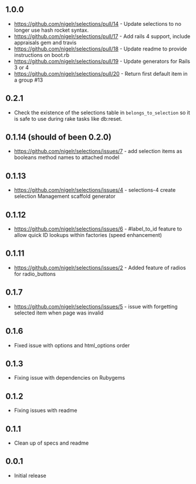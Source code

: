 ## 1.0.0
* https://github.com/nigelr/selections/pull/14 - Update selections to no longer use hash rocket syntax.
* https://github.com/nigelr/selections/pull/17 - Add rails 4 support, include appraisals gem and travis
* https://github.com/nigelr/selections/pull/18 - Update readme to provide instructions on boot.rb 
* https://github.com/nigelr/selections/pull/19 - Update generators for Rails 3 or 4
* https://github.com/nigelr/selections/pull/20 - Return first default item in a group #13 

## 0.2.1
* Check the existence of the selections table in `belongs_to_selection` so it is safe to use during rake tasks like db:reset.

## 0.1.14 (should of been 0.2.0)
* https://github.com/nigelr/selections/issues/7 - add selection items as booleans method names to attached model

## 0.1.13

* https://github.com/nigelr/selections/issues/4 - selections-4 create selection Management scaffold generator
## 0.1.12

* https://github.com/nigelr/selections/issues/6 - #label_to_id feature to allow quick ID lookups within factories (speed enhancement)

## 0.1.11

* https://github.com/nigelr/selections/issues/2 - Added feature of radios for radio_buttons

## 0.1.7

* https://github.com/nigelr/selections/issues/5 - issue with forgetting selected item when page was invalid

## 0.1.6

* Fixed issue with options and html_options order

## 0.1.3

* Fixing issue with dependencies on Rubygems

## 0.1.2

* Fixing issues with readme

## 0.1.1

* Clean up of specs and readme

## 0.0.1

* Initial release


